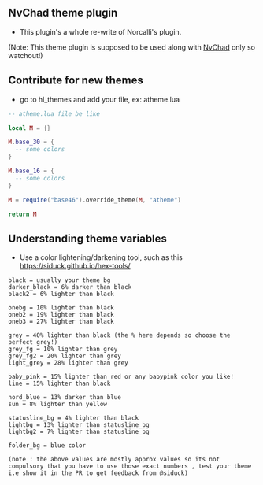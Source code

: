 ## NvChad theme plugin

- This plugin's a whole re-write of Norcalli's plugin.
 
(Note: This theme plugin is supposed to be used along with [NvChad](https://github.com/NvChad/NvChad) only so watchout!)

## Contribute for new themes 

- go to hl_themes and add your file, ex: atheme.lua
```lua
-- atheme.lua file be like 

local M = {}

M.base_30 = {
  -- some colors 
}

M.base_16 = {
  -- some colors 
}

M = require("base46").override_theme(M, "atheme")

return M
```

## Understanding theme variables 

- Use a color lightening/darkening tool, such as this https://siduck.github.io/hex-tools/

```
black = usually your theme bg 
darker_black = 6% darker than black
black2 = 6% lighter than black

onebg = 10% lighter than black
oneb2 = 19% lighter than black
oneb3 = 27% lighter than black

grey = 40% lighter than black (the % here depends so choose the perfect grey!)
grey_fg = 10% lighter than grey
grey_fg2 = 20% lighter than grey
light_grey = 28% lighter than grey

baby_pink = 15% lighter than red or any babypink color you like!
line = 15% lighter than black 

nord_blue = 13% darker than blue 
sun = 8% lighter than yellow

statusline_bg = 4% lighter than black
lightbg = 13% lighter than statusline_bg
lightbg2 = 7% lighter than statusline_bg

folder_bg = blue color

(note : the above values are mostly approx values so its not compulsory that you have to use those exact numbers , test your theme i.e show it in the PR to get feedback from @siduck)
```
